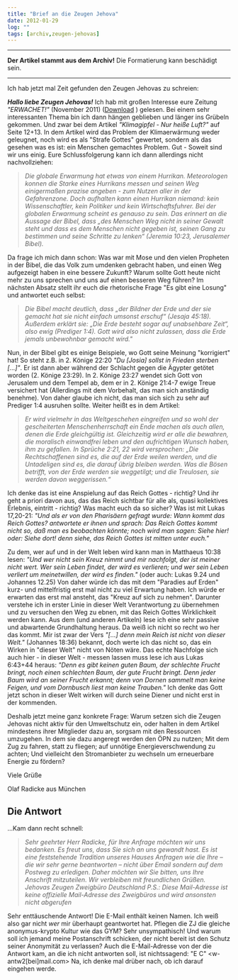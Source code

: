```yaml
---
title: "Brief an die Zeugen Jehova"
date: 2012-01-29
log: ""
tags: [archiv,zeugen-jehovas]
---
```

<hr><b>Der Artikel stammt aus dem Archiv!</b> Die Formatierung kann beschädigt sein.<hr>
Ich hab jetzt mal Zeit gefunden den  Zeugen Jehovas zu schreien:


<b><i>Hallo liebe Zeugen Jehovas!</i></B>
Ich hab mit großen Interesse eure Zeitung <i>"ERWACHET!"</i> (November 2011) (<a href="download.jw.org/files/media_magazines/g_X_201111.pdf">Download</a> ) gelesen. Bei einem sehr interessanten Thema bin ich dann hängen geblieben und länger ins Grübeln gekommen. Und zwar bei dem Artikel <i>"Klimagipfel - Nur heiße Luft?"</i> auf Seite 12+13. In dem Artikel wird das Problem der Klimaerwärmung weder geleugnet, noch wird es als "Strafe Gottes" gewertet, sondern als das gesehen was es ist: ein Menschen gemachtes Problem. Gut - Soweit sind wir uns einig. Eure Schlussfolgerung kann ich dann allerdings nicht nachvollziehen:
<!--break-->
<blockquote><i>
Die globale Erwarmung hat etwas von einem Hurrikan. Meteorologen konnen die Starke eines Hurrikans messen und seinen Weg einigermaßen prazise angeben - zum Nutzen aller in der Gefahrenzone. Doch aufhalten kann einen Hurrikan niemand: kein Wissenschaftler, kein Politiker und kein Wirtschaftsfuhrer. Bei der
globalen Erwarmung scheint es genauso zu sein. Das erinnert an die Aussage der Bibel, dass „des Menschen Weg nicht in seiner Gewalt steht und dass es dem Menschen nicht gegeben ist, seinen Gang zu bestimmen und seine Schritte zu lenken“ (Jeremia 10:23, Jerusalemer Bibel).
</i></blockquote>

Da frage ich mich dann schon: Was war mit Mose und den vielen Propheten in der Bibel, die das Volk zum umdenken gebracht haben, und einen Weg aufgezeigt haben in eine bessere Zukunft? Warum sollte Gott heute nicht mehr zu uns sprechen und uns auf einen besseren Weg führen? Im nächsten Absatz stellt ihr euch die rhetorische Frage "Es gibt eine Losung" und antwortet euch selbst:

<blockquote><i>
Die Bibel macht deutlich, dass „der Bildner der Erde und der sie gemacht hat sie nicht einfach umsonst erschuf“ (Jesaja 45:18). Außerdem erklärt sie: „Die Erde besteht sogar auf unabsehbare Zeit“, also ewig (Prediger 1:4). Gott wird also nicht zulassen, dass die Erde jemals unbewohnbar gemacht wird."
</i></blockquote>

Nun, in der Bibel gibt es einige Beispiele, wo Gott seine Meinung "korrigiert" hat! So steht z.B. in 2. Könige 22:20 <i>"Du [Josia] sollst in Frieden sterben [...]"</i>. Er ist dann aber während der Schlacht gegen die Ägypter getötet worden (2. Könige 23:29). In 2. Könige 23:27 wendet sich Gott von Jerusalem und dem Tempel ab, dem er in 2. Könige 21:4-7 ewige Treue versichert hat (Allerdings mit dem Vorbehalt, das man sich anständig benehme). Von daher glaube ich nicht, das man sich sich zu sehr auf Prediger 1:4 ausruhen sollte. Weiter heißt es in dem Artikel:

<blockquote><i>
Er wird vielmehr in das Weltgeschehen eingreifen und so wohl der gescheiterten Menschenherrschaft ein Ende machen als auch allen, denen die Erde gleichgültig ist. Gleichzeitig wird er alle die bewahren, die moralisch einwandfrei leben und den aufrichtigen Wunsch haben, ihm zu gefallen. In Sprüche 2:21, 22 wird versprochen: „Die Rechtschaffenen sind es, die auf der Erde weilen werden, und die Untadeligen sind es, die darauf übrig bleiben werden. Was die Bösen betrifft, von der Erde werden sie weggetilgt; und die Treulosen, sie werden davon weggerissen.“
</i></blockquote>

Ich denke das ist eine Anspielung auf das Reich Gottes - richtig? Und ihr geht a priori davon aus, das das Reich sichtbar für alle als, quasi kollektives Erlebnis, eintritt - richtig? Was macht euch da so sicher? Was ist mit Lukas 17,20-21: <i>"Und als er von den Pharisäern gefragt wurde: Wann kommt das Reich Gottes? antwortete er ihnen und sprach: Das Reich Gottes kommt nicht so, daß man es beobachten könnte; noch wird man sagen: Siehe hier! oder: Siehe dort! denn siehe, das Reich Gottes ist mitten unter euch."</i>

Zu dem, wer auf und in der Welt leben wird kann man in Matthaeus 10:38 lesen: <i>"Und wer nicht sein Kreuz nimmt und mir nachfolgt, der ist meiner nicht wert. Wer sein Leben findet, der wird es verlieren; und wer sein Leben verliert um meinetwillen, der wird es finden."</i> (oder auch: Lukas 9.24 und Johannes 12.25) Von daher würde ich das mit dem "Paradies auf Erden" kurz- und mittelfristig erst mal nicht zu viel Erwartung haben. Ich würde er erwarten das erst mal ansteht, das "Kreuz auf sich zu nehmen". Darunter verstehe ich in erster Linie in dieser Welt Verantwortung zu übernehmen und zu versuchen den Weg zu ebnen, mit das Reich Gottes Wirklichkeit werden kann. Aus dem (und anderen Artikeln) lese ich eine sehr passive und abwartende Grundhaltung heraus. Da weiß ich nicht so recht wo her das kommt. Mir ist zwar der Vers <i>"[...] denn mein Reich ist nicht von dieser Welt."</i> (Johannes 18:36) bekannt, doch werte ich das nicht so, das ein Wirken in "dieser Welt" nicht von Nöten wäre. Das echte Nachfolge sich auch hier - in dieser Welt - messen lassen muss lese ich aus Lukas 6:43+44 heraus: <i>"Denn es gibt keinen guten Baum, der schlechte Frucht bringt, noch einen schlechten Baum, der gute Frucht bringt. Denn jeder Baum wird an seiner Frucht erkannt; denn von Dornen sammelt man keine Feigen, und vom Dornbusch liest man keine Trauben."</i> Ich denke das Gott jetzt schon in dieser Welt wirken will durch seine Diener und nicht erst in der kommenden.

Deshalb jetzt meine ganz konkrete Frage: Warum setzen sich die Zeugen Jehovas nicht aktiv für den Umweltschutz ein, oder halten in dem Artikel mindestens ihrer Mitglieder dazu an, sorgsam mit den Ressourcen umzugehen. In dem sie dazu angeregt werden den ÖPN zu nutzen; Mit dem Zug zu fahren, statt zu fliegen; auf unnötige Energieverschwendung zu achten; Und vielleicht den Stromanbieter zu wechseln um erneuerbare Energie zu fördern?

Viele Grüße

Olaf Radicke
aus München

<h2>Die Antwort</h2>
...Kam dann recht schnell:

<blockquote><i>
Sehr geehrter Herr Radicke, für Ihre Anfrage möchten wir uns bedanken. Es freut uns, dass Sie sich an uns gewandt hast. Es ist eine feststehende Tradition unseres Hauses Anfragen wie die Ihre – die wir sehr gerne beantworten – nicht über Email sondern auf dem Postweg zu erledigen. Daher möchten wir Sie bitten, uns Ihre Anschrift mitzuteilen. Wir verbleiben mit freundlichen Grüßen. Jehovas Zeugen Zweigbüro Deutschland P.S.: Diese Mail-Adresse ist keine offizielle Mail-Adresse des Zweigbüros und wird ansonsten nicht abgerufen
</i></blockquote>

Sehr enttäuschende Antwort! Die E-Mail enthält keinen Namen. Ich weiß also gar nicht <i>wer</i> mir überhaupt geantwortet hat. Pflegen die ZJ die gleiche anonymus-krypto Kultur wie das GYM? Sehr unsympathisch! Und warum soll ich jemand meine Postanschrift schicken, der nicht bereit ist den Schutz seiner Anonymität zu verlassen? Auch die E-Mail-Adresse von der die Antwort kam, an die ich nicht antworten soll, ist nichtssagend: "E C" &lt;w-antw2[bei]mail.com&gt; Na, ich denke mal drüber nach, ob ich darauf eingehen werde.
